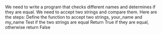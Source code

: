 We need to write a program that checks different names and determines if they are equal. We need to accept two strings and compare them. Here are the steps:
Define the function to accept two strings, your_name and my_name
Test if the two strings are equal
Return True if they are equal, otherwise return False